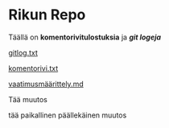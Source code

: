 

# Rikun Repo

Täällä on **komentorivitulostuksia** ja ***git logeja***

[gitlog.txt](https://github.com/SuperTLP/ot-harjoitustyo/blob/master/laskarit/viikko1/gitlog.txt)

[komentorivi.txt](https://github.com/SuperTLP/ot-harjoitustyo/blob/master/laskarit/viikko1/komentorivi.txt)

[vaatimusmäärittely.md](https://github.com/SuperTLP/ot-harjoitustyo/blob/master/laskarit/viikko1/vaatimusmäärittely.md)


Tää muutos

tää paikallinen päällekäinen muutos
